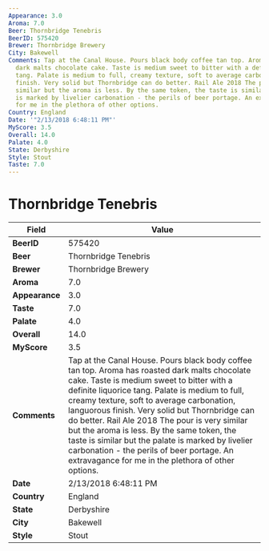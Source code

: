 ```yaml
---
Appearance: 3.0
Aroma: 7.0
Beer: Thornbridge Tenebris
BeerID: 575420
Brewer: Thornbridge Brewery
City: Bakewell
Comments: Tap at the Canal House. Pours black body coffee tan top. Aroma has roasted
  dark malts chocolate cake. Taste is medium sweet to bitter with a definite liquorice
  tang. Palate is medium to full, creamy texture, soft to average carbonation, languorous
  finish. Very solid but Thornbridge can do better. Rail Ale 2018 The pour is very
  similar but the aroma is less. By the same token, the taste is similar but the palate
  is marked by livelier carbonation - the perils of beer portage. An extravagance
  for me in the plethora of other options.
Country: England
Date: '"2/13/2018 6:48:11 PM"'
MyScore: 3.5
Overall: 14.0
Palate: 4.0
State: Derbyshire
Style: Stout
Taste: 7.0
---
```


# Thornbridge Tenebris

| Field         | Value |
|---------------|-------|
| **BeerID** | 575420 |
| **Beer** | Thornbridge Tenebris |
| **Brewer** | Thornbridge Brewery |
| **Aroma** | 7.0 |
| **Appearance** | 3.0 |
| **Taste** | 7.0 |
| **Palate** | 4.0 |
| **Overall** | 14.0 |
| **MyScore** | 3.5 |
| **Comments** | Tap at the Canal House. Pours black body coffee tan top. Aroma has roasted dark malts chocolate cake. Taste is medium sweet to bitter with a definite liquorice tang. Palate is medium to full, creamy texture, soft to average carbonation, languorous finish. Very solid but Thornbridge can do better. Rail Ale 2018 The pour is very similar but the aroma is less. By the same token, the taste is similar but the palate is marked by livelier carbonation - the perils of beer portage. An extravagance for me in the plethora of other options. |
| **Date** | 2/13/2018 6:48:11 PM |
| **Country** | England |
| **State** | Derbyshire |
| **City** | Bakewell |
| **Style** | Stout |
